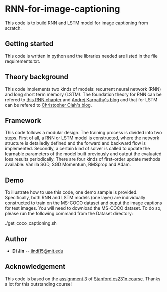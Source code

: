 # RNN-for-image-captioning
This code is to build RNN and LSTM model for image captioning from scratch.

## Getting started
This code is written in python and the libraries needed are listed in the file requirements.txt.

## Theory background
This code implements two kinds of models: recurrent neural network (RNN) and long short term memory (LSTM). The foundation theory for RNN can be refered to [this RNN chapter](http://www.deeplearningbook.org/contents/rnn.html#pf9) and [Andrej Karpathy's blog](http://karpathy.github.io/2015/05/21/rnn-effectiveness/) and that for LSTM can be refered to [Christopher Olah's blog](http://colah.github.io/posts/2015-08-Understanding-LSTMs/).

## Framework
This code follows a modular design. The training process is divided into two steps. First of all, a RNN or LSTM model is constructed, where the network structure is detailedly defined and the forward and backward flow is implemented. Secondly, a certain kind of solver is called to update the learnable parameters of the model built previously and output the evaluated loss results periodically. There are four kinds of first-order update methods available: Vanilla SGD, SGD Momentum, RMSprop and Adam.

## Demo
To illustrate how to use this code, one demo sample is provided. Specifically, both RNN and LSTM models (one layer) are individually constructed to train on the MS-COCO dataset and ouput the image captions for test images. You will need to download the MS-COCO dataset. To do so, please run the following command from the Dataset directory:

./get_coco_captioning.sh

## Author
- **Di Jin** -- jindi15@mit.edu

## Acknowledgement
This code is based on the [assignment 3](http://cs231n.github.io/assignments2016/assignment3/) of [Stanford cs231n course](http://cs231n.stanford.edu/). Thanks a lot for this outstanding course!
